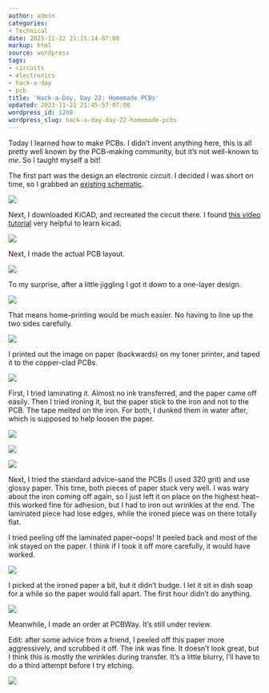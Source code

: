 ```yaml
---
author: admin
categories:
- Technical
date: 2023-11-22 21:15:14-07:00
markup: html
source: wordpress
tags:
- circuits
- electronics
- hack-a-day
- pcb
title: 'Hack-a-Day, Day 22: Homemade PCBs'
updated: 2023-11-22 21:45:57-07:00
wordpress_id: 1208
wordpress_slug: hack-a-day-day-22-homemade-pcbs
---
```

Today I learned how to make PCBs. I didn’t invent anything here, this is all pretty well known by the PCB-making community, but it’s not well-known to *me*. So I taught myself a bit!

The first part was the design an electronic circuit. I decided I was short on time, so I grabbed an [existing schematic](https://www.circuits-diy.com/simple-continuity-tester-circuit-using-555-timer-ic/).

[![](https://blog.za3k.com/wp-content/uploads/2023/11/continuity_tester-300x204.png)](https://blog.za3k.com/wp-content/uploads/2023/11/continuity_tester.png)

Next, I downloaded KiCAD, and recreated the circuit there. I found [this video tutorial](https://www.youtube.com/watch?v=zK3rDhJqMu0&ab_channel=WindsorSchmidt) very helpful to learn kicad.

[![](https://blog.za3k.com/wp-content/uploads/2023/11/kicad_schematic.png)](https://blog.za3k.com/wp-content/uploads/2023/11/kicad_schematic.png)

Next, I made the actual PCB layout.

[![](https://blog.za3k.com/wp-content/uploads/2023/11/kicad-pcb.png)](https://blog.za3k.com/wp-content/uploads/2023/11/kicad-pcb.png)

To my surprise, after a little jiggling I got it down to a one-layer design.

[![](https://blog.za3k.com/wp-content/uploads/2023/11/kicad-pcb2.png)](https://blog.za3k.com/wp-content/uploads/2023/11/kicad-pcb2.png)

That means home-printing would be much easier. No having to line up the two sides carefully.

[![](https://blog.za3k.com/wp-content/uploads/2023/11/printable.png)](https://blog.za3k.com/wp-content/uploads/2023/11/printable.png)

I printed out the image on paper (backwards) on my toner printer, and taped it to the copper-clad PCBs.

[![](https://blog.za3k.com/wp-content/uploads/2023/11/PXL_20231123_024251429-crop-260x300.jpg)](https://blog.za3k.com/wp-content/uploads/2023/11/PXL_20231123_024251429-crop.jpg)

First, I tried laminating it. Almost no ink transferred, and the paper came off easily. Then I tried ironing it, but the paper stick to the iron and not to the PCB. The tape melted on the iron. For both, I dunked them in water after, which is supposed to help loosen the paper.

[![](https://blog.za3k.com/wp-content/uploads/2023/11/image-169x300.png)](https://blog.za3k.com/wp-content/uploads/2023/11/image.png)

[![](https://blog.za3k.com/wp-content/uploads/2023/11/image-2-169x300.png)](https://blog.za3k.com/wp-content/uploads/2023/11/image-2.png)

[![](https://blog.za3k.com/wp-content/uploads/2023/11/image-4-169x300.png)](https://blog.za3k.com/wp-content/uploads/2023/11/image-4.png)

Next, I tried the standard advice–sand the PCBs (I used 320 grit) and use glossy paper. This time, both pieces of paper stuck very well. I was wary about the iron coming off again, so I just left it on place on the highest heat–this worked fine for adhesion, but I had to iron out wrinkles at the end. The laminated piece had lose edges, while the ironed piece was on there totally flat.

I tried peeling off the laminated paper–oops! It peeled back and most of the ink stayed on the paper. I think if I took it off more carefully, it would have worked.

[![](https://blog.za3k.com/wp-content/uploads/2023/11/image-5-edited.png)](https://blog.za3k.com/wp-content/uploads/2023/11/image-5.png)

I picked at the ironed paper a bit, but it didn’t budge. I let it sit in dish soap for a while so the paper would fall apart. The first hour didn’t do anything.

[![](https://blog.za3k.com/wp-content/uploads/2023/11/PXL_20231123_041248880-crop-1024x719.jpg)](https://blog.za3k.com/wp-content/uploads/2023/11/PXL_20231123_041248880-crop.jpg)

Meanwhile, I made an order at PCBWay. It’s still under review.

Edit: after some advice from a friend, I peeled off this paper more aggressively, and scrubbed it off. The ink was fine. It doesn’t look great, but I think this is mostly the wrinkles during transfer. It’s a little blurry, I’ll have to do a third attempt before I try etching.

[![](https://blog.za3k.com/wp-content/uploads/2023/11/PXL_20231123_044211359-crop-875x1024.jpg)](https://blog.za3k.com/wp-content/uploads/2023/11/PXL_20231123_044211359-crop.jpg)
